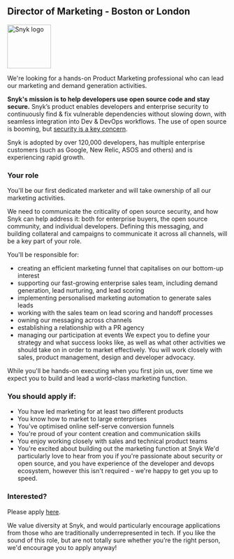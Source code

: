 ## Director of Marketing - Boston or London

<img src="https://snyk.io/images/snyk-dog.png" width="100" alt="Snyk logo" />

We're looking for a hands-on Product Marketing professional who can lead our marketing and demand generation activities.

**Snyk's mission is to help developers use open source code and stay secure.** Snyk’s product enables developers and enterprise security to continuously find & fix vulnerable dependencies without slowing down, with seamless integration into Dev & DevOps workflows. The use of open source is booming, but [security is a key concern](https://snyk.io/stateofossecurity/).

Snyk is adopted by over 120,000 developers, has multiple enterprise customers (such as Google, New Relic, ASOS and others) and is experiencing rapid growth.

### Your role
You'll be our first dedicated marketer and will take ownership of all our marketing activities.

We need to communicate the criticality of open source security, and how Snyk can help address it: both for enterprise buyers, the open source community, and individual developers. Defining this messaging, and building collateral and campaigns to communicate it across all channels, will be a key part of your role.

You'll be responsible for:
* creating an efficient marketing funnel that capitalises on our bottom-up interest
* supporting our fast-growing enterprise sales team, including demand generation, lead nurturing, and lead scoring
* implementing personalised marketing automation to generate sales leads
* working with the sales team on lead scoring and handoff processes
* owning our messaging across channels
* establishing a relationship with a PR agency
* managing our participation at events
We expect you to define your strategy and what success looks like, as well as what other activities we should take on in order to market effectively. You will work closely with sales, product management, design and developer advocacy. 

While you'll be hands-on executing when you first join us, over time we expect you to build and lead a world-class marketing function.

### You should apply if:
* You have led marketing for at least two different products
* You know how to market to large enterprises
* You've optimised online self-serve conversion funnels
* You're proud of your content creation and communication skills
* You enjoy working closely with sales and technical product teams
* You're excited about building out the marketing function at Snyk
We'd particularly love to hear from you if you're passionate about security or open source, and you have experience of the developer and devops ecosystem, however this isn't required - we're happy to get you up to speed.

### Interested?
Please apply [here](https://grnh.se/bku4usty2).

We value diversity at Snyk, and would particularly encourage applications from those who are traditionally underrepresented in tech. If you like the sound of this role, but are not totally sure whether you’re the right person, we'd encourage you to apply anyway!